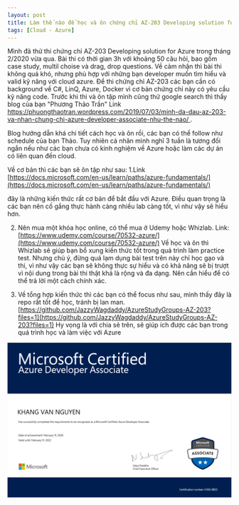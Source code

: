 ```yaml
---
layout: post
title: Làm thế nào để học và ôn chứng chỉ AZ-203 Developing solution for Azure
tags: [Cloud - Azure]
---
```


Mình đã thử thi chứng chỉ AZ-203 Developing solution for Azure trong tháng 2/2020 vừa qua. Bài thi có thời gian 3h với khoảng 50 câu hỏi,
bao gồm case study, multil choise và drag, drop questions. Về cảm nhận thì bài thi không quá khó, nhưng phù hợp với những bạn developer muốn tìm hiểu và valid kỹ năng với cloud azure. Để thi chứng chỉ AZ-203 các bạn cần có background về C#, LinQ, Azure, Docker vì cơ bản chứng chỉ này có yêu cầu kỹ năng code.
Trước khi thi và ôn tập mình cũng thử google search thì thấy blog của bạn "Phương Thảo Trần"
Link [https://phuongthaotran.wordpress.com/2019/07/03/minh-da-dau-az-203-va-nhan-chung-chi-azure-developer-associate-nhu-the-nao/ ](https://phuongthaotran.wordpress.com/2019/07/03/minh-da-dau-az-203-va-nhan-chung-chi-azure-developer-associate-nhu-the-nao/ ).


Blog hướng dẫn khá chi tiết cách học và ôn rồi, các bạn có thể follow như schedule của bạn Thảo. Tuy nhiên cá nhân mình nghĩ 3 tuần là tương đối ngắn nếu như các bạn chưa có kinh nghiệm về Azure hoặc làm các dự án có liên quan đến cloud. 

Về cơ bản thì các bạn sẽ ôn tập như sau: 
1.Link [https://docs.microsoft.com/en-us/learn/paths/azure-fundamentals/](https://docs.microsoft.com/en-us/learn/paths/azure-fundamentals/)

đây là những kiến thức rất cơ bản để bắt đầu với Azure. Điều quan trọng là các bạn nên cố gắng thực hành càng nhiều lab càng tốt, vì như vậy sẽ hiểu hơn.

2. Nên mua một khóa học online, có thể mua ở Udemy hoặc Whizlab. 
Link: [https://www.udemy.com/course/70532-azure/](https://www.udemy.com/course/70532-azure/)
Về học và ôn thì Whizlab sẽ giúp bạn bổ xung kiến thức tốt trong quá trình làm practice test. Nhưng chú ý, đừng quá lạm dụng bài test trên này chỉ học gạo và thi, vì như vậy các bạn sẽ không thực sự hiểu và có khả năng sẽ bị trượt vì nội dung trong bài thi thật khá là rộng và đa dạng. Nên cần hiểu để có thể trả lời một cách chính xác. 

3. Về tổng hợp kiến thức thì các bạn có thể focus như sau, mình thấy đây là repo rất tốt để học, tránh bị lan man.
[https://github.com/JazzyWagdaddy/AzureStudyGroups-AZ-203?files=1](https://github.com/JazzyWagdaddy/AzureStudyGroups-AZ-203?files=1)
Hy vọng là với chia sẻ trên, sẽ giúp ích được các bạn trong quá trình học và làm việc với Azure

![AZ-203 Cert](/img/Khang_Cert203.PNG "AZ-203 cert")


